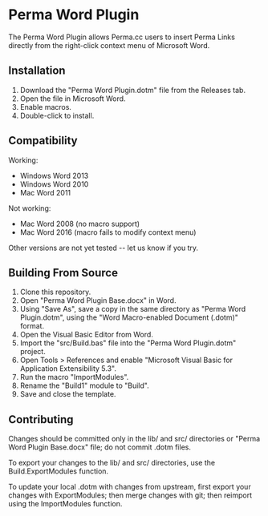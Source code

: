 Perma Word Plugin
=================

The Perma Word Plugin allows Perma.cc users to insert Perma Links directly from the right-click context menu of Microsoft Word.

## Installation

1. Download the "Perma Word Plugin.dotm" file from the Releases tab.
2. Open the file in Microsoft Word.
3. Enable macros.
4. Double-click to install.

## Compatibility

Working:

- Windows Word 2013
- Windows Word 2010
- Mac Word 2011

Not working:

- Mac Word 2008 (no macro support)
- Mac Word 2016 (macro fails to modify context menu)

Other versions are not yet tested -- let us know if you try.

## Building From Source

1. Clone this repository.
2. Open "Perma Word Plugin Base.docx" in Word.
3. Using "Save As", save a copy in the same directory as "Perma Word Plugin.dotm", using the "Word Macro-enabled Document (.dotm)" format.
4. Open the Visual Basic Editor from Word.
5. Import the "src/Build.bas" file into the "Perma Word Plugin.dotm" project.
6. Open Tools > References and enable "Microsoft Visual Basic for Application Extensibility 5.3".
7. Run the macro "ImportModules".
8. Rename the "Build1" module to "Build".
9. Save and close the template.

## Contributing

Changes should be committed only in the lib/ and src/ directories or "Perma Word Plugin Base.docx" file; do not commit .dotm files.

To export your changes to the lib/ and src/ directories, use the Build.ExportModules function.

To update your local .dotm with changes from upstream, first export your changes with ExportModules; then merge changes with git; then reimport using the ImportModules function.
